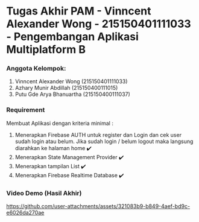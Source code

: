 # Tugas Akhir PAM - Vinncent Alexander Wong - 215150401111033 - Pengembangan Aplikasi Multiplatform B

### Anggota Kelompok:
1. Vinncent Alexander Wong (215150401111033)
2. Azhary Munir Abdillah (215150400111015)
3. Putu Gde Arya Bhanuartha (215150400111037)

### Requirement
Membuat Aplikasi dengan kriteria minimal :

1. Menerapkan Firebase AUTH untuk register dan Login dan cek user sudah login atau belum. Jika sudah login / belum logout maka langsung diarahkan ke halaman home ✔️
2. Menerapkan State Management Provider ✔️
3. Menerapkan tampilan List ✔️
4. Menerapkan Firebase Realtime Database ✔️

### Video Demo (Hasil Akhir)
https://github.com/user-attachments/assets/321083b9-b849-4aef-bd9c-e6026da270ae

